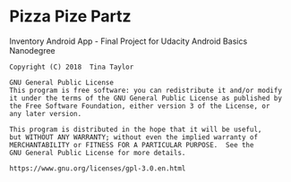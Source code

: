 # Pizza Pize Partz
Inventory Android App - Final Project for Udacity Android Basics Nanodegree

    Copyright (C) 2018  Tina Taylor
   
    GNU General Public License
    This program is free software: you can redistribute it and/or modify
    it under the terms of the GNU General Public License as published by
    the Free Software Foundation, either version 3 of the License, or
    any later version.

    This program is distributed in the hope that it will be useful,
    but WITHOUT ANY WARRANTY; without even the implied warranty of
    MERCHANTABILITY or FITNESS FOR A PARTICULAR PURPOSE.  See the
    GNU General Public License for more details.
    
    https://www.gnu.org/licenses/gpl-3.0.en.html
    
    

